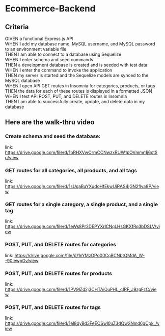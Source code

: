 # Ecommerce-Backend

## Criteria
GIVEN a functional Express.js API<br>
WHEN I add my database name, MySQL username, and MySQL password to an environment variable file<br>
THEN I am able to connect to a database using Sequelize<br>
WHEN I enter schema and seed commands<br>
THEN a development database is created and is seeded with test data<br>
WHEN I enter the command to invoke the application<br>
THEN my server is started and the Sequelize models are synced to the MySQL database<br>
WHEN I open API GET routes in Insomnia for categories, products, or tags<br>
THEN the data for each of these routes is displayed in a formatted JSON<br>
WHEN I test API POST, PUT, and DELETE routes in Insomnia<br>
THEN I am able to successfully create, update, and delete data in my database<br>

## Here are the walk-thru video 

### Create schema and seed the database:
link: https://drive.google.com/file/d/1bRHXVwOrmCCNwzxRUW1pOVmmn1j6ctSu/view


### GET routes for all categories, all products, and all tags
link: https://drive.google.com/file/d/1sUgaBuYXudoHfEkwUiRAS4jGN2flva8P/view

### GET routes for a single category, a single product, and a single tag 
link: https://drive.google.com/file/d/1eWs8Pr3DEPYXrICNqLHsGKXfRq3bDSLV/view

### POST, PUT, and DELETE routes for categories
link: https://drive.google.com/file/d/1nYMzDPo00CqBCNbtQMdA_W--90iewpGv/view

### POST, PUT, and DELETE routes for products
link: https://drive.google.com/file/d/1PV9lZd2j3CHTAiOuPHL_cIRF_J9zgFzC/view

### POST, PUT, and DELETE routes for tags
link: https://drive.google.com/file/d/1el8dyBd3FeEOSwl0uZ3dQw2Nmd6gCpk_/view

